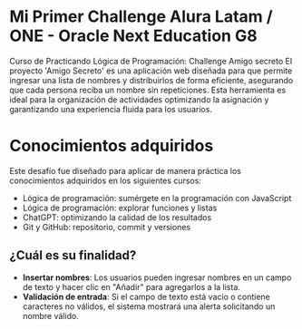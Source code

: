 <h1> Mi Primer Challenge Alura Latam / ONE - Oracle Next Education G8 </h1>
Curso de Practicando Lógica de Programación: Challenge Amigo secreto
El proyecto 'Amigo Secreto' es una aplicación web diseñada para que permite ingresar una lista de nombres y distribuirlos de forma eficiente, asegurando que cada persona reciba un nombre sin repeticiones. Esta herramienta es ideal para la organización de actividades optimizando la asignación y garantizando una experiencia fluida para los usuarios. 

# Conocimientos adquiridos
Este desafío fue diseñado para aplicar de manera práctica los conocimientos adquiridos en los siguientes cursos:

- Lógica de programación: sumérgete en la programación con JavaScript
- Lógica de programación: explorar funciones y listas
- ChatGPT: optimizando la calidad de los resultados
- Git y GitHub: repositorio, commit y versiones

## ¿Cuál es su finalidad?

- **Insertar nombres**: Los usuarios pueden ingresar nombres en un campo de texto y hacer clic en "Añadir" para agregarlos a la lista.
- **Validación de entrada**: Si el campo de texto está vacío o contiene caracteres no válidos, el sistema mostrará una alerta solicitando un nombre válido.




